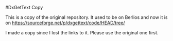 #DxGetText Copy

This is a copy of the original repository. It used to be on Berlios and now it is on https://sourceforge.net/p/dxgettext/code/HEAD/tree/

I made a copy since I lost the links to it. Please use the original one first.
